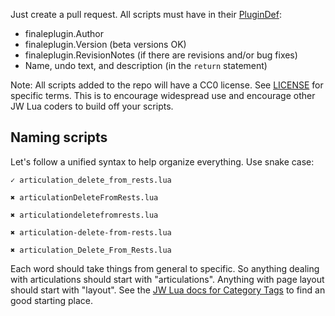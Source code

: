 Just create a pull request. All scripts must have in their [PluginDef](http://jwmusic.nu/jwplugins/wiki/doku.php?id=jwlua:development#connect_to_finale_jw_lua):

- finaleplugin.Author
- finaleplugin.Version (beta versions OK)
- finaleplugin.RevisionNotes (if there are revisions and/or bug fixes)
- Name, undo text, and description (in the `return` statement)

Note: All scripts added to the repo will have a CC0 license. See [LICENSE](https://github.com/Nick-Mazuk/jw-lua-scripts/blob/master/LICENSE) for specific terms. This is to encourage widespread use and encourage other JW Lua coders to build off your scripts.

## Naming scripts

Let's follow a unified syntax to help organize everything. Use snake case:

```
✓ articulation_delete_from_rests.lua

✖ articulationDeleteFromRests.lua

✖ articulationdeletefromrests.lua

✖ articulation-delete-from-rests.lua

✖ articulation_Delete_From_Rests.lua
```

Each word should take things from general to specific. So anything dealing with articulations should start with "articulations". Anything with page layout should start with "layout". See the [JW Lua docs for Category Tags](http://jwmusic.nu/jwplugins/wiki/doku.php?id=jwlua:finaleplugin_properties#categorytags_string) to find an good starting place.